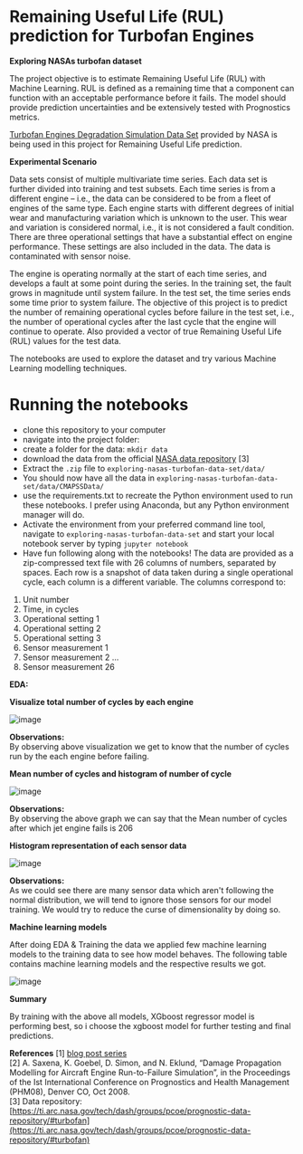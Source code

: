 # Remaining Useful Life (RUL) prediction for Turbofan Engines

**Exploring NASAs turbofan dataset**

The project objective is to estimate Remaining Useful Life (RUL) with Machine Learning. RUL is defined as a remaining time that a component can function with an acceptable performance before it fails. 
The model should provide prediction uncertainties and be extensively tested with Prognostics metrics.

[Turbofan Engines Degradation Simulation Data Set](https://ti.arc.nasa.gov/tech/dash/groups/pcoe/prognostic-data-repository/) provided by NASA is being used in this project for Remaining Useful Life prediction.

**Experimental Scenario** 

Data sets consist of multiple multivariate time series. Each data set is further divided into training and test subsets. Each time series is from a different engine – i.e., the data can be considered to be from a fleet of engines of the same type. Each engine starts with different degrees of initial wear and manufacturing variation which is unknown to the user. This wear and variation is considered normal, i.e., it is not considered a fault condition. There are three operational settings that have a substantial effect on engine performance. These settings are also included in the data. The data is contaminated with sensor noise.

The engine is operating normally at the start of each time series, and develops a fault at some point during the series. In the training set, the fault grows in magnitude until system failure. In the test set, the time series ends some time prior to system failure. The objective of this project is to predict the number of remaining operational cycles before failure in the test set, i.e., the number of operational cycles after the last cycle that the engine will continue to operate. Also provided a vector of true Remaining Useful Life (RUL) values for the test data. 

 The notebooks are used to explore the dataset and try various Machine Learning modelling techniques.
 
 
# Running the notebooks
- clone this repository to your computer
- navigate into the project folder:  
- create a folder for the data: `mkdir data`
- download the data from the official [NASA data repository](https://ti.arc.nasa.gov/tech/dash/groups/pcoe/prognostic-data-repository/#turbofan) [3] 
- Extract the `.zip` file to `exploring-nasas-turbofan-data-set/data/`
- You should now have all the data in `exploring-nasas-turbofan-data-set/data/CMAPSSData/`
- use the requirements.txt to recreate the Python environment used to run these notebooks. I prefer using Anaconda, but any Python environment manager will do.
- Activate the environment from your preferred command line tool, navigate to `exploring-nasas-turbofan-data-set` and start your local notebook server by typing `jupyter notebook`
- Have fun following along with the notebooks!
The data are provided as a zip-compressed text file with 26 columns of numbers, separated by spaces. Each row is a snapshot of data taken during a single operational cycle, each column is a different variable. The columns correspond to:
1)	Unit number
2)	Time, in cycles
3)	Operational setting 1
4)	Operational setting 2
5)	Operational setting 3
6)	Sensor measurement 1
7)	Sensor measurement 2
...
26)	Sensor measurement 26

**EDA:**

 **Visualize total number of cycles by each engine**
 
 ![image](https://user-images.githubusercontent.com/98378358/210375130-784201d4-d7dc-4eda-817d-083d0fa86f56.png)


 **Observations:**  
By observing above visualization we get to know that the number of cycles run by the each engine before failing.

**Mean number of cycles and histogram of number of cycle**

![image](https://user-images.githubusercontent.com/98378358/210375255-46edc5f2-89ec-4f2e-a7f3-74d1e0a2cd91.png)

**Observations:**  
By observing the above graph we can say that the Mean number of cycles after which jet engine fails is 206


**Histogram representation of each sensor data**

 ![image](https://user-images.githubusercontent.com/98378358/210375327-5d5a3180-57d1-4a32-aa8d-93d964eaf79c.png)


**Observations:**  
As we could see there are many sensor data which aren't following the normal distribution, we will tend to ignore those sensors for our model training. We would try to reduce the curse of dimensionality by doing so.

**Machine learning models**

After doing EDA & Training the data we applied few machine learning models to the training data to see how model behaves. The following table contains machine learning models and the respective results we got.
 
 ![image](https://user-images.githubusercontent.com/98378358/210374522-a529a0a1-668b-40a4-80ae-4b346017911a.png)

 
 
**Summary**

By training with the above all models, XGboost  regressor model is performing best, so i choose the xgboost model for further testing and final predictions.


**References**
[1] [blog post series](https://towardsdatascience.com/tagged/exploring-nasa-turbofan)  
[2] A. Saxena, K. Goebel, D. Simon, and N. Eklund, “Damage Propagation Modelling for Aircraft Engine Run-to-Failure Simulation”, in the Proceedings of the Ist International Conference on Prognostics and Health Management (PHM08),
 Denver CO, Oct 2008.  
[3] Data repository: [https://ti.arc.nasa.gov/tech/dash/groups/pcoe/prognostic-data-repository/#turbofan](https://ti.arc.nasa.gov/tech/dash/groups/pcoe/prognostic-data-repository/#turbofan)

